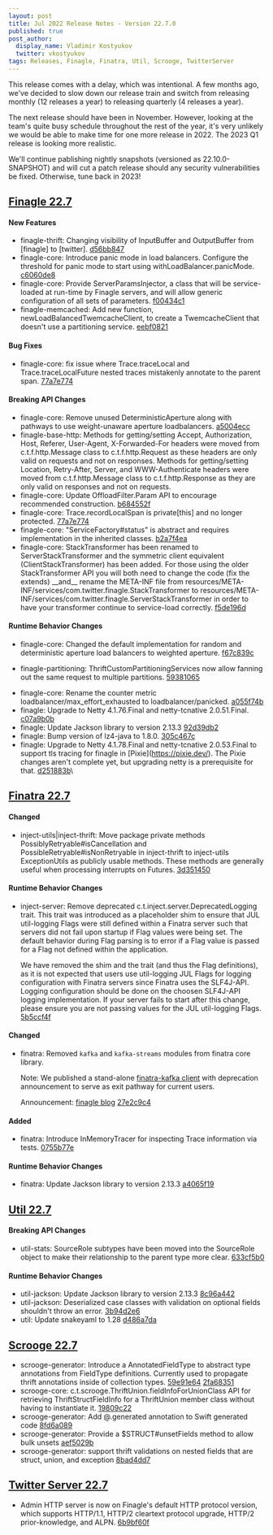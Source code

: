 ```yaml
---
layout: post
title: Jul 2022 Release Notes - Version 22.7.0
published: true
post_author:
  display_name: Vladimir Kostyukov
  twitter: vkostyukov
tags: Releases, Finagle, Finatra, Util, Scrooge, TwitterServer
---
```


This release comes with a delay, which was intentional. A few months ago, we've decided to slow down our release train and switch from releasing monthly (12 releases a year) to releasing quarterly (4 releases a year).

The next release should have been in November. However, looking at the team's quite busy schedule throughout the rest of the year, it's very unlikely we would be able to make time for one more release in 2022. The 2023 Q1 release is looking more realistic.

We'll continue pablishing nightly snapshots (versioned as 22.10.0-SNAPSHOT) and will cut a patch release should any security vulnerabilities be fixed. Otherwise, tune back in 2023!

## [Finagle 22.7](https://github.com/twitter/finagle/releases/tag/finagle-22.7.0)

#### New Features

-   finagle-thrift: Changing visibility of InputBuffer and OutputBuffer from \[finagle\] to \[twitter\].  [d56bb847](https://github.com/twitter/finagle/commit/d56bb847a9b7722f13a2cc2fc536cb1c3bdd60a7)
-   finagle-core: Introduce panic mode in load balancers. Configure the threshold for
    panic mode to start using withLoadBalancer.panicMode. [c6060de8](https://github.com/twitter/finagle/commit/c6060de877b97936ef2ca54431a4539f6ee06c78)
-   finagle-core: Provide ServerParamsInjector, a class that will be service-loaded at run-time
    by Finagle servers, and will allow generic configuration of all sets of parameters.
    [f00434c1](https://github.com/twitter/finagle/commit/f00434c1f473c93ec4b5cfec11b9255b2f97f91b)
-   finagle-memcached: Add new function, newLoadBalancedTwemcacheClient, to create a TwemcacheClient
    that doesn't use a partitioning service.
    [eebf0821](https://github.com/twitter/finagle/commit/eebf0821b1251d6a910ac952bec0ccfba661884e)

#### Bug Fixes

-   finagle-core: fix issue where Trace.traceLocal and Trace.traceLocalFuture nested traces mistakenly
    annotate to the parent span. [77a7e774](https://github.com/twitter/finagle/commit/77a7e774cd4f3bde8bbbfe67eb38732a7cc2ef3a)

#### Breaking API Changes

-   finagle-core: Remove unused DeterministicAperture along with pathways to use weight-unaware
    aperture loadbalancers. [a5004ecc](https://github.com/twitter/finagle/commit/a5004ecc810e39c32e3041472f3bb752fc669e94)
-   finagle-base-http: Methods for getting/setting Accept, Authorization, Host, Referer,
    User-Agent, X-Forwarded-For headers were moved from c.t.f.http.Message class to
    c.t.f.http.Request as these headers are only valid on requests and not on responses.
    Methods for getting/setting Location, Retry-After, Server, and WWW-Authenticate headers
    were moved from c.t.f.http.Message class to c.t.f.http.Response as they are only valid
    on responses and not on requests.
-   finagle-core: Update OffloadFilter.Param API to encourage recommended construction.
    [b684552f](https://github.com/twitter/finagle/commit/b684552f9e2a7a7abc2d9ba2b74d1a394b8cad27)
-   finagle-core: Trace.recordLocalSpan is private\[this\] and no longer protected. [77a7e774](https://github.com/twitter/finagle/commit/77a7e774cd4f3bde8bbbfe67eb38732a7cc2ef3a)
-   finagle-core: "ServiceFactory\#status" is abstract and requires implementation in the inherited
    classes. [b2a7f4ea](https://github.com/twitter/finagle/commit/b2a7f4eaa004482157ffa2018e6d772d9138b139)
-   finagle-core: StackTransformer has been renamed to ServerStackTransformer and the symmetric
    client equivalent (ClientStackTransformer) has been added. For those using the older StackTransformer
    API you will both need to change the code (fix the extends) \_\_and\_\_ rename the META-INF file from
    resources/META-INF/services/com.twitter.finagle.StackTransformer to
    resources/META-INF/services/com.twitter.finagle.ServerStackTransformer in order to have your
    transformer continue to service-load correctly. [f5de196d](https://github.com/twitter/finagle/commit/f5de196dddb93109b64b4d4c216fe77d5f075565)

#### Runtime Behavior Changes

* finagle-core: Changed the default implementation for random and deterministic aperture
load balancers to weighted aperture. [f67c839c](https://github.com/twitter/finagle/commit/f67c839cfe1b2a9a8c555dc750a3a522afa41244)

* finagle-partitioning: ThriftCustomPartitioningServices now allow fanning out the same
request to multiple partitions. [59381065](https://github.com/twitter/finagle/commit/59381065511362d86736a15508364936e9480f8e)

-   finagle-core: Rename the counter metric loadbalancer/max\_effort\_exhausted to
    loadbalancer/panicked. [a055f74b](https://github.com/twitter/finagle/commit/a055f74b4e145ad7daef3f73b8d5837a9b4e979f)
-   finagle: Upgrade to Netty 4.1.76.Final and netty-tcnative 2.0.51.Final. [c07a9b0b](https://github.com/twitter/finagle/commit/c07a9b0bb6e49cd8438817e590d0f6557d110085)
-   finagle: Update Jackson library to version 2.13.3 [92d39db2](https://github.com/twitter/finagle/commit/92d39db21b713130b305f06f554337ccbad8ab11)
-   finagle: Bump version of lz4-java to 1.8.0. [305c467c](https://github.com/twitter/finagle/commit/305c467c2ba8f72b2ada012b592b000b961809a4)
-   finagle: Upgrade to Netty 4.1.78.Final and netty-tcnative 2.0.53.Final to support
    tls tracing for finagle in \[Pixie\](<https://pixie.dev/>). The Pixie changes aren't
    complete yet, but upgrading netty is a prerequisite for that. [d251883b](https://github.com/twitter/finagle/commit/d251883b19dfd177a5c08dfc790327bfeb19c7c0)\

## [Finatra 22.7](https://github.com/twitter/finatra/releases/tag/finatra-22.7.0)


#### Changed

-   inject-utils|inject-thrift: Move package private methods PossiblyRetryable\#isCancellation and
    PossibleRetryable\#isNonRetryable in inject-thrift to inject-utils ExceptionUtils as publicly
    usable methods. These methods are generally useful when processing interrupts on Futures.
    [3d351450](https://github.com/twitter/finatra/commit/3d3514506d7c22002fc4744e5b50c1238c54f580)

#### Runtime Behavior Changes

-   inject-server: Remove deprecated c.t.inject.server.DeprecatedLogging trait. This trait was
    introduced as a placeholder shim to ensure that JUL util-logging Flags were still defined within
    a Finatra server such that servers did not fail upon startup if Flag values were being set.
    The default behavior during Flag parsing is to error if a Flag value is passed for a Flag not
    defined within the application.

    We have removed the shim and the trait (and thus the Flag definitions), as it is not expected
    that users use util-logging JUL Flags for logging configuration with Finatra servers since Finatra
    uses the SLF4J-API. Logging configuration should be done on the choosen SLF4J-API logging
    implementation. If your server fails to start after this change, please ensure you are not passing
    values for the JUL util-logging Flags. [5b5ccf4f](https://github.com/twitter/finatra/commit/5b5ccf4f170256d06f47e8bca4f8ff1a29429c1a)

#### Changed

-   finatra: Removed `kafka` and `kafka-streams` modules from finatra core library.

    Note: We published a stand-alone [finatra-kafka client](https://github.com/finagle/finatra-kafka)
    with deprecation announcement to serve as exit pathway for current users.

    Announcement: [finagle blog](https://finagle.github.io/blog/2022/06/01/announce-migrations/)
    [27e2c9c4](https://github.com/twitter/finatra/commit/27e2c9c40caada815b2665e0702725ebdd6dc6f9)

#### Added

-   finatra: Introduce InMemoryTracer for inspecting Trace information via tests. [0755b77e](https://github.com/twitter/finatra/commit/0755b77e702d4bbe554aa1a30ac52235d0023168)

#### Runtime Behavior Changes

- finatra: Update Jackson library to version 2.13.3 [a4065f19](https://github.com/twitter/finatra/commit/a4065f196b6c9c7ee5c7f8c48bdb556ddc79a064)

## [Util 22.7](https://github.com/twitter/util/releases/tag/util-22.7.0)

#### Breaking API Changes

-   util-stats: SourceRole subtypes have been moved into the SourceRole object to make their
    relationship to the parent type more clear. [633cf5b0](https://github.com/twitter/util/commit/633cf5b0649c8377207201c633fdd7ecf6ae6758)

#### Runtime Behavior Changes

-   util-jackson: Update Jackson library to version 2.13.3 [8c96a442](https://github.com/twitter/util/commit/8c96a44240688d9a32a42e8c6e3e225244055dab)
-   util-jackson: Deserialized case classes with validation on optional fields shouldn't throw an error.
    [3b94d2e6](https://github.com/twitter/util/commit/3b94d2e628d6d62d678006c3177f46dfeb1e0ec9)
-   util: Update snakeyaml to 1.28 [d486a7da](https://github.com/twitter/util/commit/d486a7dab7110ee05d24760e9d9531f75393254d)

## [Scrooge 22.7](https://github.com/twitter/scrooge/releases/tag/scrooge-22.7.0)

-   scrooge-generator: Introduce a AnnotatedFieldType to abstract type annotations from
    FieldType definitions. Currently used to propagate thrift annotations inside of
    collection types. [59e91e64](https://github.com/twitter/scrooge/commit/59e91e6404cb802f0297c1fc7cb89e6692b3f4e9) [2fa68351](https://github.com/twitter/scrooge/commit/2fa68351e354a21c511ab666bcf66274fd2941f8)
-   scrooge-core: c.t.scrooge.ThriftUnion.fieldInfoForUnionClass API for retrieving
    ThriftStructFieldInfo for a ThriftUnion member class without having to instantiate
    it. [19809c22](https://github.com/twitter/scrooge/commit/19809c226bfc5ea18613e18a0d897cba553c5f56)
-   scrooge-generator: Add @.generated annotation to Swift generated code [8fd6a089](https://github.com/twitter/scrooge/commit/8fd6a0896e5ca768189bd8ea1bb3c97d091916c8)
-   scrooge-generator: Provide a \$STRUCT\#unsetFields method to allow bulk unsets [aef5029b](https://github.com/twitter/scrooge/commit/aef5029b24f11992255d0bc0497cb1d064c67b1b)
-   scrooge-generator: support thrift validations on nested fields that are struct, union, and
    exception [8bad4dd7](https://github.com/twitter/scrooge/commit/8bad4dd746dae8513016f39f423457e8af4ac5fe)


## [Twitter Server 22.7](https://github.com/twitter/twitter-server/releases/tag/twitter-server-22.7.0)

-   Admin HTTP server is now on Finagle's default HTTP protocol version, which supports
    HTTP/1.1, HTTP/2 cleartext protocol upgrade, HTTP/2 prior-knowledge, and ALPN.
    [6b9bf60f](https://github.com/twitter/twitter-server/commit/6b9bf60fbc8df03c9b56bba46dd2ad074a67024e)
